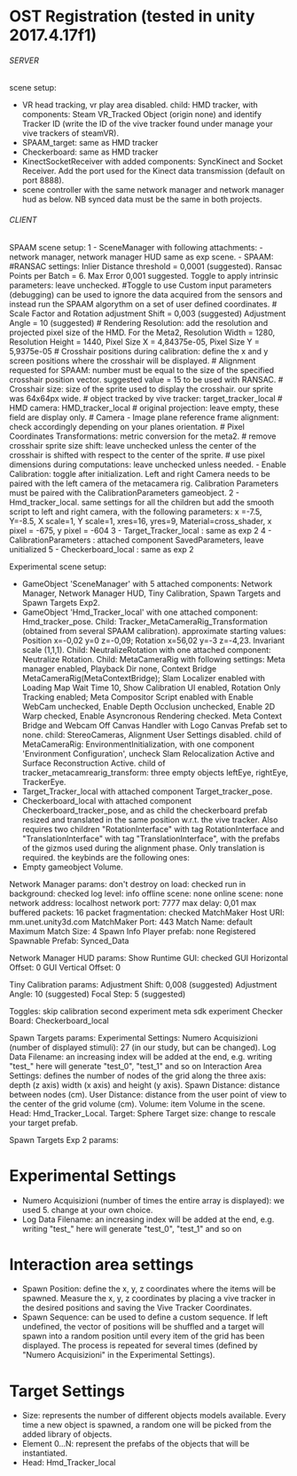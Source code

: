 # OST Registration (tested in unity 2017.4.17f1)
###### SERVER ############
scene setup:
- VR head tracking, vr play area disabled. child: HMD tracker, with components: Steam VR_Tracked Object (origin none) and identify Tracker ID (write the ID of the vive tracker found under manage your vive trackers of steamVR).
- SPAAM_target: same as HMD tracker
- Checkerboard: same as HMD tracker
- KinectSocketReceiver with added components: SyncKinect and Socket Receiver. Add the port used for the Kinect data transmission (default on port 8888).
- scene controller with the same network manager and network manager hud as below. NB synced data must be the same in both projects.
###### CLIENT ############
SPAAM scene setup:
1 - SceneManager with following attachments:
    - network manager, network manager HUD same as exp scene.
    - SPAAM: 
        #RANSAC settings: Inlier Distance threshold = 0,0001 (suggested). Ransac Points per Batch = 6. Max Error          0,001 suggested. Toggle to apply intrinsic parameters: leave unchecked. 
        #Toggle to use Custom input parameters (debugging) can be used to ignore the data acquired from the     sensors and instead run the SPAAM algorythm on a set of user defined coordinates. 
        # Scale Factor and Rotation adjustment Shift = 0,003 (suggested) Adjustment Angle = 10 (suggested)
        # Rendering Resolution: add the resolution and projected pixel size of the HMD. For the Meta2, Resolution Width = 1280, Resolution Height = 1440, Pixel Size X = 4,84375e-05, Pixel Size Y = 5,9375e-05
        # Crosshair positions during calibration: define the x and y screen positions where the crosshair will            be displayed.
        # Alignment requested for SPAAM: number must be equal to the size of the specified crosshair position vector. suggested value = 15 to be used with RANSAC.
        # Crosshair size: size of the sprite used to display the crosshair. our sprite was 64x64px wide.
        # object tracked by vive tracker: target_tracker_local
        # HMD camera: HMD_tracker_local
        # original projection: leave empty, these field are display only.
        # Camera - Image plane reference frame alignment: check accordingly depending on your planes orientation.
        # Pixel Coordinates Transformations: metric conversion for the meta2.
        # remove crosshair sprite size shift: leave unchecked unless the center of the crosshair is shifted with respect to the center of the sprite.
        # use pixel dimensions during computations: leave unchecked unless needed.
    - Enable Calibration: toggle after initialization. Left and right Camera needs to be paired with the left camera of the metacamera rig. Calibration Parameters must be paired with the CalibrationParameters gameobject.
2 - Hmd_tracker_local. same settings for all the children but add the smooth script to left and right camera, with the following parameters: x =-7.5, Y=-8.5, X scale=1, Y scale=1, xres=16, yres=9, Material=cross_shader, x pixel = -675, y pixel = -604
3 - Target_Tracker_local : same as exp 2
4 - CalibrationParameters : attached component SavedParameters, leave unitialized
5 - Checkerboard_local : same as exp 2
    



Experimental scene setup:
- GameObject 'SceneManager' with 5 attached components: Network Manager, Network Manager HUD, Tiny Calibration, Spawn Targets and Spawn Targets Exp2.
- GameObject 'Hmd_Tracker_local' with one attached component: Hmd_tracker_pose. Child: Tracker_MetaCameraRig_Transformation (obtained from several SPAAM calibration). approximate starting values: Position x=-0,02 y=0 z=-0,09; Rotation x=56,02 y=-3 z=-4,23. Invariant scale (1,1,1). Child: NeutralizeRotation with one attached component: Neutralize Rotation. Child: MetaCameraRig with following settings: Meta manager enabled, Playback Dir none, Context Bridge MetaCameraRig(MetaContextBridge); Slam Localizer enabled with Loading Map Wait Time 10, Show Calibration UI enabled, Rotation Only Tracking enabled; Meta Compositor Script enabled with Enable WebCam unchecked, Enable Depth Occlusion unchecked, Enable 2D Warp checked, Enable Asyncronous Rendering checked. Meta Context Bridge and Webcam Off Canvas Handler with Logo Canvas Prefab set to none.
child: StereoCameras, Alignment User Settings disabled. child of MetaCameraRig: EnvironmentInitialization, with one component 'Environment Configuration', uncheck Slam Relocalization Active and Surface Reconstruction Active.
child of tracker_metacamrearig_transform: three empty objects leftEye, rightEye, TrackerEye.
- Target_Tracker_local with attached component Target_tracker_pose.
- Checkerboard_local with attached component Checkerboard_tracker_pose, and as child the checkerboard prefab resized and translated in the same position w.r.t. the vive tracker. Also requires two children "RotationInterface" with tag RotationInterface and "TranslationInterface" with tag "TranslationInterface", with the prefabs of the gizmos used during the alignment phase. Only translation is required.
the keybinds are the following ones:
- Empty gameobject Volume.


Network Manager params:
don't destroy on load: checked
run in background: checked
log level: info
offline scene: none
online scene: none
network address: localhost
network port: 7777
max delay: 0,01
max buffered packets: 16
packet fragmentation: checked
MatchMaker Host URI: mm.unet.unity3d.com
MatchMaker Port: 443
Match Name: default
Maximum Match Size: 4
Spawn Info
Player prefab: none
Registered Spawnable Prefab: Synced_Data

Network Manager HUD params:
Show Runtime GUI: checked
GUI Horizontal Offset: 0
GUI Vertical Offset: 0

Tiny Calibration params:
Adjustment Shift: 0,008 (suggested)
Adjustment Angle: 10 (suggested)
Focal Step: 5 (suggested)

Toggles:
skip calibration
second experiment
meta sdk experiment
Checker Board: Checkerboard_local


Spawn Targets params:
Experimental Settings:
Numero Acquisizioni (number of displayed stimuli): 27 (in our study, but can be changed). 
Log Data Filename: an increasing index will be added at the end, e.g. writing "test_" here will generate "test_0", "test_1" and so on
Interaction Area Settings: 
defines the number of nodes of the grid along the three axis: depth (z axis) width (x axis) and height (y axis).
Spawn Distance: distance between nodes (cm).
User Distance: distance from the user point of view to the center of the grid volume (cm).
Volume: item Volume in the scene.
Head: Hmd_Tracker_Local.
Target: Sphere
Target size: change to rescale your target prefab.

Spawn Targets Exp 2 params:
# Experimental Settings
- Numero Acquisizioni (number of times the entire array is displayed): we used 5. change at your own choice.
- Log Data Filename: an increasing index will be added at the end, e.g. writing "test_" here will generate "test_0", "test_1" and so on
# Interaction area settings
- Spawn Position: define the x, y, z coordinates where the items will be spawned. Measure the x, y, z coordinates by placing a vive tracker in the desired positions and saving the Vive Tracker Coordinates.
- Spawn Sequence: can be used to define a custom sequence. If left undefined, the vector of positions will be shuffled and a target will spawn into a random position until every item of the grid has been displayed. The process is repeated for several times (defined by "Numero Acquisizioni" in the Experimental Settings).
# Target Settings
- Size: represents the number of different objects models available. Every time a new object is spawned, a random one will be picked from the added library of objects.
- Element 0...N: represent the prefabs of the objects that will be instantiated.
- Head: Hmd_Tracker_local

